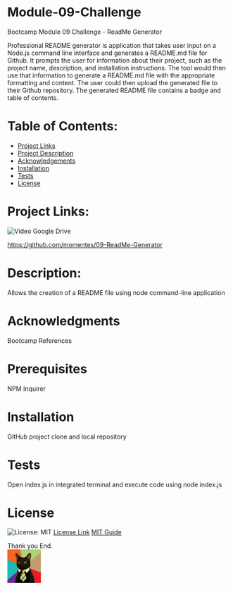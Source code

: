 # Module-09-Challenge
Bootcamp Module 09 Challenge - ReadMe Generator

Professional README generator is application that takes user input on a Node.js command line interface and generates a README.md file for Github. It prompts the user for information about their project, such as the project name, description, and installation instructions. The tool would then use that information to generate a README.md file with the appropriate formatting and content. The user could then upload the generated file to their Github repository. The generated README file contains a badge and table of contents. 

# Table of Contents:
- [Project Links](#Links)
- [Project Description](#Description)
- [Acknowledgements](#Acknowledgments)
- [Installation](#Installation)
- [Tests](#Tests)
- [License](#License)

# Project Links:
![Video](https://github.com/momentes/09-ReadMe-Generator/tree/main/Video)
Google Drive

https://github.com/momentes/09-ReadMe-Generator

# Description:

Allows the creation of a README file using node command-line application

# Acknowledgments

Bootcamp References

# Prerequisites

NPM Inquirer

# Installation

GitHub project clone and local repository

# Tests

Open index.js in integrated terminal and execute code using node index.js

# License

![License: MIT](https://img.shields.io/badge/License-MIT-yellow.svg)
<a href = "https://opensource.org/licenses/MIT">License Link</a>
<a href = "https://gist.github.com/ckib16/8732561535ed766cd6b8">MIT Guide</a>

Thank you
End.        
<img src="Images/business-cat1.jpg" width=15%>